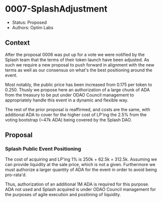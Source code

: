 # 0007-SplashAdjustment

- Status: Proposed
- Authors: Optim Labs

## Context

After the proposal 0006 was put up for a vote we were notified by the Splash team that the terms of their token launch have been adjusted. As such we require a new proposal to push forward in alignment with the new terms as well as our consensus on what's the best positioning around the event.

Most notably, the public price has been increased from 0.175 per token to 0.250. Thusly we propose here an authorization of a large chunk of ADA from the treasury to be put under ODAO Council management to appropriately handle this event in a dynamic and flexible way. 

The rest of the prior proposal is reaffirmed, and costs are the same, with additional ADA to cover for the higher cost of LP'ing the 2.5% from the voting bootstrap (~47k ADA) being covered by the Splash DAO.

## Proposal

### Splash Public Event Positioning

The cost of acquiring and LP'ing 1% is 250k + 62.5k = 312.5k. Assuming we can provide liquidity at the sale price, which is not a given. Furthermore we must authorize a larger quantity of ADA for the event in order to avoid being pro-rata'd.

Thus, authorization of an additional 1M ADA is required for this purpose. ADA not used and Splash acquired is under ODAO Council management for the purposes of agile execution and positining of liquidity.
